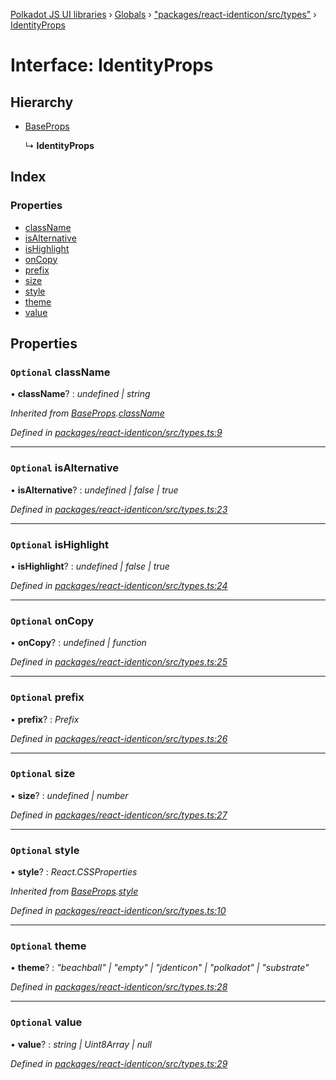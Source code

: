 [Polkadot JS UI libraries](../README.md) › [Globals](../globals.md) › ["packages/react-identicon/src/types"](../modules/_packages_react_identicon_src_types_.md) › [IdentityProps](_packages_react_identicon_src_types_.identityprops.md)

# Interface: IdentityProps

## Hierarchy

* [BaseProps](_packages_react_identicon_src_types_.baseprops.md)

  ↳ **IdentityProps**

## Index

### Properties

* [className](_packages_react_identicon_src_types_.identityprops.md#optional-classname)
* [isAlternative](_packages_react_identicon_src_types_.identityprops.md#optional-isalternative)
* [isHighlight](_packages_react_identicon_src_types_.identityprops.md#optional-ishighlight)
* [onCopy](_packages_react_identicon_src_types_.identityprops.md#optional-oncopy)
* [prefix](_packages_react_identicon_src_types_.identityprops.md#optional-prefix)
* [size](_packages_react_identicon_src_types_.identityprops.md#optional-size)
* [style](_packages_react_identicon_src_types_.identityprops.md#optional-style)
* [theme](_packages_react_identicon_src_types_.identityprops.md#optional-theme)
* [value](_packages_react_identicon_src_types_.identityprops.md#optional-value)

## Properties

### `Optional` className

• **className**? : *undefined | string*

*Inherited from [BaseProps](_packages_react_identicon_src_types_.baseprops.md).[className](_packages_react_identicon_src_types_.baseprops.md#optional-classname)*

*Defined in [packages/react-identicon/src/types.ts:9](https://github.com/polkadot-js/ui/blob/0288421c/packages/react-identicon/src/types.ts#L9)*

___

### `Optional` isAlternative

• **isAlternative**? : *undefined | false | true*

*Defined in [packages/react-identicon/src/types.ts:23](https://github.com/polkadot-js/ui/blob/0288421c/packages/react-identicon/src/types.ts#L23)*

___

### `Optional` isHighlight

• **isHighlight**? : *undefined | false | true*

*Defined in [packages/react-identicon/src/types.ts:24](https://github.com/polkadot-js/ui/blob/0288421c/packages/react-identicon/src/types.ts#L24)*

___

### `Optional` onCopy

• **onCopy**? : *undefined | function*

*Defined in [packages/react-identicon/src/types.ts:25](https://github.com/polkadot-js/ui/blob/0288421c/packages/react-identicon/src/types.ts#L25)*

___

### `Optional` prefix

• **prefix**? : *Prefix*

*Defined in [packages/react-identicon/src/types.ts:26](https://github.com/polkadot-js/ui/blob/0288421c/packages/react-identicon/src/types.ts#L26)*

___

### `Optional` size

• **size**? : *undefined | number*

*Defined in [packages/react-identicon/src/types.ts:27](https://github.com/polkadot-js/ui/blob/0288421c/packages/react-identicon/src/types.ts#L27)*

___

### `Optional` style

• **style**? : *React.CSSProperties*

*Inherited from [BaseProps](_packages_react_identicon_src_types_.baseprops.md).[style](_packages_react_identicon_src_types_.baseprops.md#optional-style)*

*Defined in [packages/react-identicon/src/types.ts:10](https://github.com/polkadot-js/ui/blob/0288421c/packages/react-identicon/src/types.ts#L10)*

___

### `Optional` theme

• **theme**? : *"beachball" | "empty" | "jdenticon" | "polkadot" | "substrate"*

*Defined in [packages/react-identicon/src/types.ts:28](https://github.com/polkadot-js/ui/blob/0288421c/packages/react-identicon/src/types.ts#L28)*

___

### `Optional` value

• **value**? : *string | Uint8Array | null*

*Defined in [packages/react-identicon/src/types.ts:29](https://github.com/polkadot-js/ui/blob/0288421c/packages/react-identicon/src/types.ts#L29)*
